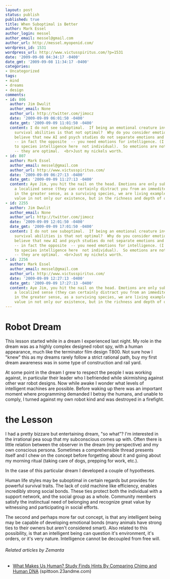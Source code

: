 ```yaml
---
layout: post
status: publish
published: true
title: When Suboptimal is Better
author: Mark Essel
author_login: messel
author_email: messel@gmail.com
author_url: http://messel.myopenid.com/
wordpress_id: 1531
wordpress_url: http://www.victusspiritus.com/?p=1531
date: '2009-09-08 04:34:17 -0400'
date_gmt: '2009-09-08 11:34:17 -0400'
categories:
- Uncategorized
tags:
- mind
- dreams
- design
comments:
- id: 806
  author: Jim Dwulit
  author_email: None
  author_url: http://twitter.com/jimocz
  date: '2009-09-09 06:01:50 -0400'
  date_gmt: '2009-09-09 11:01:50 -0400'
  content: I do not see suboptimal.  If being an emotional creature invokes stronger
    survival abilities is that not optimal?  Why do you consider emotions sub optimal?  I
    believe that new AI and psych studies do not separate emotions and intelligence
    -- in fact the opposite  -- you need emotions for intelligence. (I am referring
    to species intelligence here  not individual).  So emotions are not SUBoptimal
    -- they are optimal.  <br>Just my nickels worth.
- id: 807
  author: Mark Essel
  author_email: messel@gmail.com
  author_url: http://www.victusspiritus.com/
  date: '2009-09-09 06:27:13 -0400'
  date_gmt: '2009-09-09 11:27:13 -0400'
  content: Aye Jim, you hit the nail on the head. Emotions are only suboptimal in
    a localized sense (they can certainly distract you from an immedite goal). But
    in the greater sense, as a surviving species, we are living examples of emotional
    value in not only our existence, but in the richness and depth of our shared experience.
- id: 2255
  author: Jim Dwulit
  author_email: None
  author_url: http://twitter.com/jimocz
  date: '2009-09-09 12:01:50 -0400'
  date_gmt: '2009-09-09 17:01:50 -0400'
  content: I do not see suboptimal.  If being an emotional creature invokes stronger
    survival abilities is that not optimal?  Why do you consider emotions sub optimal?  I
    believe that new AI and psych studies do not separate emotions and intelligence
    -- in fact the opposite  -- you need emotions for intelligence. (I am referring
    to species intelligence here  not individual).  So emotions are not SUBoptimal
    -- they are optimal.  <br>Just my nickels worth.
- id: 2256
  author: Mark Essel
  author_email: messel@gmail.com
  author_url: http://www.victusspiritus.com/
  date: '2009-09-09 12:27:13 -0400'
  date_gmt: '2009-09-09 17:27:13 -0400'
  content: Aye Jim, you hit the nail on the head. Emotions are only suboptimal in
    a localized sense (they can certainly distract you from an immedite goal). But
    in the greater sense, as a surviving species, we are living examples of emotional
    value in not only our existence, but in the richness and depth of our shared experience.
---
```

<h1>Robot Dream</h1>
<p>This lesson started while in a dream I experienced last night. My role in the dream was as a highly complex designed robot spy, with a human appearance, much like the terminator film design T800. Not sure how I "knew" this as my dreams rarely follow a strict rational path, buy my first dream awareness was in some type of construction and rail yard.</p>
<p>At some point in the dream I grew to respect the people I was working against, in particular their leader who I befriended while skirmishing against other war robot designs. Now while awake I wonder what levels of intelligent machines are possible. Before waking up there was an important moment where programming demanded I betray the humans, and unable to comply, I turned against my own robot kind and was destroyed in a firefight.</p>
<h1>the Lesson</h1>
<p>I had a pretty bizzare but entertaining dream, "so what"? I'm interested in the irrational pea soup that my subconscious  comes up with. Often there is little relation between the observer in the dream (my perspective) and my own conscious persona. Sometimes a comprehensible thread presents itself and I chew on the concept before forgetting about it and going about my morning ritual (taking care of dogs, prepping for work, etc.).</p>
<p>In the case of this particular dream I developed a couple of hypotheses.</p>
<p>Human life styles may be suboptimal in certain regards but provides for powerful survival traits. The lack of cold machine like efficiency, enables incredibly strong social bonds. These ties protect both the individual with a support network, and the social group as a whole. Community members satisfy the instinctual need of belonging and recognize great value by witnessing and participating in social efforts.</p>
<p>The second and perhaps more far out concept, is that any intelligent being may be capable of developing emotional bonds (many animals have strong ties to their owners but aren't considered smart). Also related to this possibility, is that an intelligent being can question it's environment, it's orders, or it's very nature. Intelligence cannot be decoupled from free will.</p>
<h6 class="zemanta-related-title" style="font-size: 1em;">Related articles by Zemanta</h6>
<ul class="zemanta-article-ul">
<li class="zemanta-article-ul-li"><a href="http://spittoon.23andme.com/2009/09/03/what-makes-us-human-study-finds-hints-by-comparing-chimp-and-human-dna/">What Makes Us Human? Study Finds Hints By Comparing Chimp and Human DNA</a> (spittoon.23andme.com)</li>
</ul>

